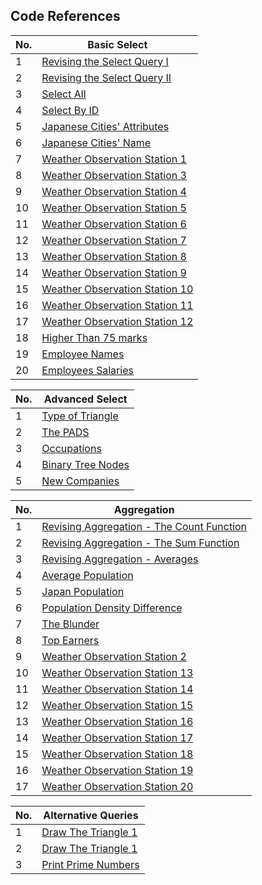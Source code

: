 ## Code References

<!-- <details>
<summary>Basic SELECT</summary> -->

No. | Basic Select      |
|---|-------------------|
1   | [Revising the Select Query I](https://github.com/Satyabratamishra246/hackerank-solutions/blob/59e897a86ae7036471a64ca4633bbff3fda241de/sql/basic-select/Revising%20the%20Select%20Query%20I.sql) |
2   | [Revising the Select Query II](https://github.com/Satyabratamishra246/hackerank-solutions/blob/59e897a86ae7036471a64ca4633bbff3fda241de/sql/basic-select/Revising%20the%20Select%20Query%20II.sql) |
3   | [Select All](https://github.com/Satyabratamishra246/hackerank-solutions/blob/5a82d0c880287adc2051fd2efeadc462a482c654/sql/basic-select/select%20all.sql) |
4   | [Select By ID](https://github.com/Satyabratamishra246/hackerank-solutions/blob/5a82d0c880287adc2051fd2efeadc462a482c654/sql/basic-select/Select%20By%20ID.sql) |
5   | [Japanese Cities' Attributes](https://github.com/Satyabratamishra246/hackerank-solutions/blob/5a82d0c880287adc2051fd2efeadc462a482c654/sql/basic-select/Japanese%20Cities'%20Attributes.sql) |
6   | [Japanese Cities' Name](https://github.com/Satyabratamishra246/hackerank-solutions/blob/5a82d0c880287adc2051fd2efeadc462a482c654/sql/basic-select/Japanese%20Cities'%20Names.sql) |
7   | [Weather Observation Station 1](https://github.com/Satyabratamishra246/hackerank-solutions/blob/5a82d0c880287adc2051fd2efeadc462a482c654/sql/basic-select/Weather%20Observation%20Station%201.sql) |
8   | [Weather Observation Station 3](https://github.com/Satyabratamishra246/hackerank-solutions/blob/5a82d0c880287adc2051fd2efeadc462a482c654/sql/basic-select/Weather%20Observation%20Station%203.sql) |
9   | [Weather Observation Station 4](https://github.com/Satyabratamishra246/hackerank-solutions/blob/5a82d0c880287adc2051fd2efeadc462a482c654/sql/basic-select/Weather%20Observation%20Station%204.sql) |
10  | [Weather Observation Station 5](https://github.com/Satyabratamishra246/hackerank-solutions/blob/5a82d0c880287adc2051fd2efeadc462a482c654/sql/basic-select/Weather%20Observation%20Station%205.sql) |
11  | [Weather Observation Station 6](https://github.com/Satyabratamishra246/hackerank-solutions/blob/5a82d0c880287adc2051fd2efeadc462a482c654/sql/basic-select/Weather%20Observation%20Station%206.sql) |
12  | [Weather Observation Station 7](https://github.com/Satyabratamishra246/hackerank-solutions/blob/5a82d0c880287adc2051fd2efeadc462a482c654/sql/basic-select/Weather%20Observation%20Station%207.sql) |
13  | [Weather Observation Station 8](https://github.com/Satyabratamishra246/hackerank-solutions/blob/5a82d0c880287adc2051fd2efeadc462a482c654/sql/basic-select/Weather%20Observation%20Station%208.sql) |
14  | [Weather Observation Station 9](https://github.com/Satyabratamishra246/hackerank-solutions/blob/5a82d0c880287adc2051fd2efeadc462a482c654/sql/basic-select/Weather%20Observation%20Station%209.sql) |
15  | [Weather Observation Station 10](https://github.com/Satyabratamishra246/hackerank-solutions/blob/5a82d0c880287adc2051fd2efeadc462a482c654/sql/basic-select/Weather%20Observation%20Station%2010.sql) |
16  | [Weather Observation Station 11](https://github.com/Satyabratamishra246/hackerank-solutions/blob/5a82d0c880287adc2051fd2efeadc462a482c654/sql/basic-select/Weather%20Observation%20Station%2011.sql) |
17  | [Weather Observation Station 12](https://github.com/Satyabratamishra246/hackerank-solutions/blob/5a82d0c880287adc2051fd2efeadc462a482c654/sql/basic-select/Weather%20Observation%20Station%2012.sql) |
18  | [Higher Than 75 marks](https://github.com/Satyabratamishra246/hackerank-solutions/blob/5a82d0c880287adc2051fd2efeadc462a482c654/sql/basic-select/Higher%20Than%2075%20Marks.sql) |
19  | [Employee Names](https://github.com/Satyabratamishra246/hackerank-solutions/blob/5a82d0c880287adc2051fd2efeadc462a482c654/sql/basic-select/Employee%20Names.sql) |
20  | [Employees Salaries](https://github.com/Satyabratamishra246/hackerank-solutions/blob/5a82d0c880287adc2051fd2efeadc462a482c654/sql/basic-select/Employee%20Salaries.sql) |

<!-- </details>

<details>
<summary>Advanced SELECT</summary> -->

No. | Advanced Select |
|---|-------------------|
1   | [Type of Triangle](https://github.com/Satyabratamishra246/hackerank-solutions/blob/78ade9dc9646956253457ea9d11c5247518cdc6c/sql/advanced-select/Type%20of%20Triangle.sql) |
2   | [The PADS](https://github.com/Satyabratamishra246/hackerank-solutions/blob/78ade9dc9646956253457ea9d11c5247518cdc6c/sql/advanced-select/The%20PADS.sql) |
3   | [Occupations](https://github.com/Satyabratamishra246/hackerank-solutions/blob/78ade9dc9646956253457ea9d11c5247518cdc6c/sql/advanced-select/Occupations.sql) |
4   | [Binary Tree Nodes](https://github.com/Satyabratamishra246/hackerank-solutions/blob/78ade9dc9646956253457ea9d11c5247518cdc6c/sql/advanced-select/Binary%20Tree%20Nodes.sql) |
5   | [New Companies](https://github.com/Satyabratamishra246/hackerank-solutions/blob/78ade9dc9646956253457ea9d11c5247518cdc6c/sql/advanced-select/New%20Companies.sql) |

<!-- </details> -->

No. | Aggregation       |
|---|-------------------|
1   | [Revising Aggregation - The Count Function](https://github.com/Satyabratamishra246/hackerank-solutions/blob/76bcef3529f1f3e04f4f7ddd7e8ec97a0850e2ce/sql/aggregation/Revising%20Aggregations%20-%20The%20Count%20Function.sql) |
2   | [Revising Aggregation - The Sum Function](https://github.com/Satyabratamishra246/hackerank-solutions/blob/76bcef3529f1f3e04f4f7ddd7e8ec97a0850e2ce/sql/aggregation/Revising%20Aggregations%20-%20The%20Sum%20Function.sql) |
3   | [Revising Aggregation - Averages](https://github.com/Satyabratamishra246/hackerank-solutions/blob/76bcef3529f1f3e04f4f7ddd7e8ec97a0850e2ce/sql/aggregation/Revising%20Aggregations%20-%20Averages.sql) |
4   | [Average Population](https://github.com/Satyabratamishra246/hackerank-solutions/blob/76bcef3529f1f3e04f4f7ddd7e8ec97a0850e2ce/sql/aggregation/Average%20Population.sql) |
5   | [Japan Population](https://github.com/Satyabratamishra246/hackerank-solutions/blob/76bcef3529f1f3e04f4f7ddd7e8ec97a0850e2ce/sql/aggregation/Japan%20Population.sql) |
6   | [Population Density Difference](https://github.com/Satyabratamishra246/hackerank-solutions/blob/76bcef3529f1f3e04f4f7ddd7e8ec97a0850e2ce/sql/aggregation/Population%20Density%20Difference.sql) |
7   | [The Blunder](https://github.com/Satyabratamishra246/hackerank-solutions/blob/76bcef3529f1f3e04f4f7ddd7e8ec97a0850e2ce/sql/aggregation/The%20Blunder.sql) |
8   | [Top Earners](https://github.com/Satyabratamishra246/hackerank-solutions/blob/76bcef3529f1f3e04f4f7ddd7e8ec97a0850e2ce/sql/aggregation/Top%20Earners.sql) |
9   | [Weather Observation Station 2](https://github.com/Satyabratamishra246/hackerank-solutions/blob/76bcef3529f1f3e04f4f7ddd7e8ec97a0850e2ce/sql/aggregation/Weather%20Observation%20Station%202.sql) |
10  | [Weather Observation Station 13](https://github.com/Satyabratamishra246/hackerank-solutions/blob/76bcef3529f1f3e04f4f7ddd7e8ec97a0850e2ce/sql/aggregation/Weather%20Observation%20Station%2013.sql) |
11  | [Weather Observation Station 14](https://github.com/Satyabratamishra246/hackerank-solutions/blob/76bcef3529f1f3e04f4f7ddd7e8ec97a0850e2ce/sql/aggregation/Weather%20Observation%20Station%2014.sql) |
12  | [Weather Observation Station 15](https://github.com/Satyabratamishra246/hackerank-solutions/blob/76bcef3529f1f3e04f4f7ddd7e8ec97a0850e2ce/sql/aggregation/Weather%20Observation%20Station%2015.sql) |
13  | [Weather Observation Station 16](https://github.com/Satyabratamishra246/hackerank-solutions/blob/76bcef3529f1f3e04f4f7ddd7e8ec97a0850e2ce/sql/aggregation/Weather%20Observation%20Station%2016.sql) |
14  | [Weather Observation Station 17](https://github.com/Satyabratamishra246/hackerank-solutions/blob/76bcef3529f1f3e04f4f7ddd7e8ec97a0850e2ce/sql/aggregation/Weather%20Observation%20Station%2017.sql) |
15  | [Weather Observation Station 18](https://github.com/Satyabratamishra246/hackerank-solutions/blob/76bcef3529f1f3e04f4f7ddd7e8ec97a0850e2ce/sql/aggregation/Weather%20Observation%20Station%2018.sql) |
16  | [Weather Observation Station 19](https://github.com/Satyabratamishra246/hackerank-solutions/blob/76bcef3529f1f3e04f4f7ddd7e8ec97a0850e2ce/sql/aggregation/Weather%20Observation%20Station%2019.sql) |
17  | [Weather Observation Station 20](https://github.com/Satyabratamishra246/hackerank-solutions/blob/76bcef3529f1f3e04f4f7ddd7e8ec97a0850e2ce/sql/aggregation/Weather%20Observation%20Station%2020.sql) |



No. | Alternative Queries|
|---|-------------------|
1   | [Draw The Triangle 1](https://github.com/Satyabratamishra246/hackerank-solutions/blob/e13cadca01f19a2e47b73e6a558357463fd2b9cd/sql/alternative%20queries/Draw%20The%20Triangle%201.sql) |
2   | [Draw The Triangle 1](https://github.com/Satyabratamishra246/hackerank-solutions/blob/e13cadca01f19a2e47b73e6a558357463fd2b9cd/sql/alternative%20queries/Draw%20The%20Triangle%202.sql) |
3   | [Print Prime Numbers](https://github.com/Satyabratamishra246/hackerank-solutions/blob/e13cadca01f19a2e47b73e6a558357463fd2b9cd/sql/alternative%20queries/Print%20Prime%20Numbers.sql) |